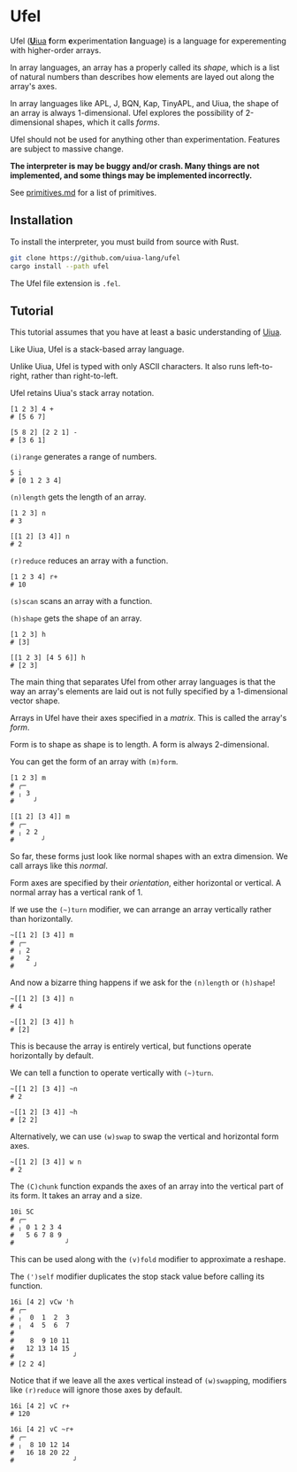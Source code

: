 # Ufel

Ufel ([**U**iua](https://uiua.org) **f**orm **e**xperimentation **l**anguage) is a language for experementing with higher-order arrays.

In array languages, an array has a properly called its *shape*, which is a list of natural numbers than describes how elements are layed out along the array's axes.

In array languages like APL, J, BQN, Kap, TinyAPL, and Uiua, the shape of an array is always 1-dimensional.
Ufel explores the possibility of 2-dimensional shapes, which it calls *forms*.

Ufel should not be used for anything other than experimentation. Features are subject to massive change.

**The interpreter is may be buggy and/or crash. Many things are not implemented, and some things may be implemented incorrectly.**

See [primitives.md](primitives.md) for a list of primitives.

## Installation

To install the interpreter, you must build from source with Rust.

```sh
git clone https://github.com/uiua-lang/ufel
cargo install --path ufel
```

The Ufel file extension is `.fel`.

## Tutorial

This tutorial assumes that you have at least a basic understanding of [Uiua](https://uiua.org).

Like Uiua, Ufel is a stack-based array language.

Unlike Uiua, Ufel is typed with only ASCII characters. It also runs left-to-right, rather than right-to-left.

Ufel retains Uiua's stack array notation.

```ufel
[1 2 3] 4 +
# [5 6 7]
```

```ufel
[5 8 2] [2 2 1] -
# [3 6 1]
```

`(i)range` generates a range of numbers.
```ufel
5 i
# [0 1 2 3 4]
```

`(n)length` gets the length of an array.
```ufel
[1 2 3] n
# 3
```

```ufel
[[1 2] [3 4]] n
# 2
```

`(r)reduce` reduces an array with a function.
```ufel
[1 2 3 4] r+
# 10
```

`(s)scan` scans an array with a function.

`(h)shape` gets the shape of an array.
```ufel
[1 2 3] h
# [3]
```

```ufel
[[1 2 3] [4 5 6]] h
# [2 3]
```

The main thing that separates Ufel from other array languages is that the way an array's elements are laid out is not fully specified by a 1-dimensional vector shape.

Arrays in Ufel have their axes specified in a *matrix*. This is called the array's *form*.

Form is to shape as shape is to length. A form is always 2-dimensional.

You can get the form of an array with `(m)form`.

```ufel
[1 2 3] m
# ╭─
# ╷ 3
#     ╯
```

```ufel
[[1 2] [3 4]] m
# ╭─
# ╷ 2 2
#       ╯
```

So far, these forms just look like normal shapes with an extra dimension. We call arrays like this *normal*.

Form axes are specified by their *orientation*, either horizontal or vertical. A normal array has a vertical rank of 1.

If we use the `(~)turn` modifier, we can arrange an array vertically rather than horizontally.

```ufel
~[[1 2] [3 4]] m
# ╭─
# ╷ 2
#   2
#     ╯
```

And now a bizarre thing happens if we ask for the `(n)length` or `(h)shape`!

```ufel
~[[1 2] [3 4]] n
# 4
```

```ufel
~[[1 2] [3 4]] h
# [2]
```

This is because the array is entirely vertical, but functions operate horizontally by default.

We can tell a function to operate vertically with `(~)turn`.


```ufel
~[[1 2] [3 4]] ~n
# 2
```

```ufel
~[[1 2] [3 4]] ~h
# [2 2]
```

Alternatively, we can use `(w)swap` to swap the vertical and horizontal form axes.

```ufel
~[[1 2] [3 4]] w n
# 2
```

The `(C)chunk` function expands the axes of an array into the vertical part of its form. It takes an array and a size.

```ufel
10i 5C
# ╭─
# ╷ 0 1 2 3 4
#   5 6 7 8 9
#             ╯
```

This can be used along with the `(v)fold` modifier to approximate a reshape.

The `(')self` modifier duplicates the stop stack value before calling its function.

```ufel
16i [4 2] vCw 'h
# ╭─
# ╷  0  1  2  3
# ╷  4  5  6  7
# 
#    8  9 10 11
#   12 13 14 15
#               ╯
# [2 2 4]
```

Notice that if we leave all the axes vertical instead of `(w)swap`ping, modifiers like `(r)reduce` will ignore those axes by default.

```ufel
16i [4 2] vC r+
# 120
```

```ufel
16i [4 2] vC ~r+
# ╭─
# ╷  8 10 12 14
#   16 18 20 22
#               ╯
```